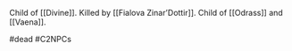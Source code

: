 Child of [[Divine]]. Killed by [[Fialova Zinar’Dottir]]. Child of [[Odrass]] and [[Vaena]]. 

#dead #C2NPCs